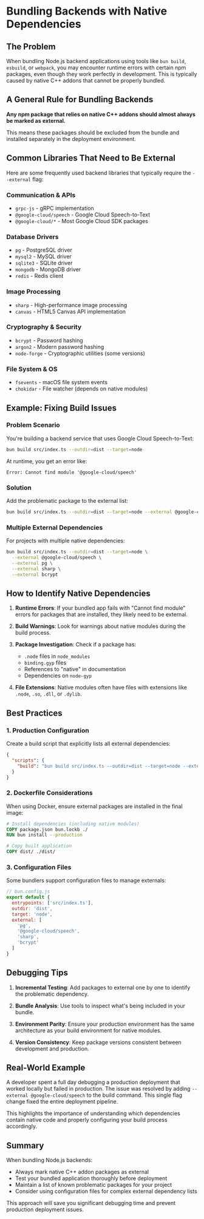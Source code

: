 # Bundling Backends with Native Dependencies

## The Problem

When bundling Node.js backend applications using tools like `bun build`, `esbuild`, or `webpack`, you may encounter runtime errors with certain npm packages, even though they work perfectly in development. This is typically caused by native C++ addons that cannot be properly bundled.

## A General Rule for Bundling Backends

**Any npm package that relies on native C++ addons should almost always be marked as external.**

This means these packages should be excluded from the bundle and installed separately in the deployment environment.

## Common Libraries That Need to Be External

Here are some frequently used backend libraries that typically require the `--external` flag:

### Communication & APIs
- `grpc-js` - gRPC implementation
- `@google-cloud/speech` - Google Cloud Speech-to-Text
- `@google-cloud/*` - Most Google Cloud SDK packages

### Database Drivers
- `pg` - PostgreSQL driver
- `mysql2` - MySQL driver  
- `sqlite3` - SQLite driver
- `mongodb` - MongoDB driver
- `redis` - Redis client

### Image Processing
- `sharp` - High-performance image processing
- `canvas` - HTML5 Canvas API implementation

### Cryptography & Security
- `bcrypt` - Password hashing
- `argon2` - Modern password hashing
- `node-forge` - Cryptographic utilities (some versions)

### File System & OS
- `fsevents` - macOS file system events
- `chokidar` - File watcher (depends on native modules)

## Example: Fixing Build Issues

### Problem Scenario
You're building a backend service that uses Google Cloud Speech-to-Text:

```bash
bun build src/index.ts --outdir=dist --target=node
```

At runtime, you get an error like:
```
Error: Cannot find module '@google-cloud/speech'
```

### Solution
Add the problematic package to the external list:

```bash
bun build src/index.ts --outdir=dist --target=node --external @google-cloud/speech
```

### Multiple External Dependencies
For projects with multiple native dependencies:

```bash
bun build src/index.ts --outdir=dist --target=node \
  --external @google-cloud/speech \
  --external pg \
  --external sharp \
  --external bcrypt
```

## How to Identify Native Dependencies

1. **Runtime Errors**: If your bundled app fails with "Cannot find module" errors for packages that are installed, they likely need to be external.

2. **Build Warnings**: Look for warnings about native modules during the build process.

3. **Package Investigation**: Check if a package has:
   - `.node` files in `node_modules`
   - `binding.gyp` files
   - References to "native" in documentation
   - Dependencies on `node-gyp`

4. **File Extensions**: Native modules often have files with extensions like `.node`, `.so`, `.dll`, or `.dylib`.

## Best Practices

### 1. Production Configuration
Create a build script that explicitly lists all external dependencies:

```json
{
  "scripts": {
    "build": "bun build src/index.ts --outdir=dist --target=node --external pg --external @google-cloud/speech --external sharp"
  }
}
```

### 2. Dockerfile Considerations
When using Docker, ensure external packages are installed in the final image:

```dockerfile
# Install dependencies (including native modules)
COPY package.json bun.lockb ./
RUN bun install --production

# Copy built application
COPY dist/ ./dist/
```

### 3. Configuration Files
Some bundlers support configuration files to manage externals:

```javascript
// bun.config.js
export default {
  entrypoints: ['src/index.ts'],
  outdir: 'dist',
  target: 'node',
  external: [
    'pg',
    '@google-cloud/speech',
    'sharp',
    'bcrypt'
  ]
}
```

## Debugging Tips

1. **Incremental Testing**: Add packages to external one by one to identify the problematic dependency.

2. **Bundle Analysis**: Use tools to inspect what's being included in your bundle.

3. **Environment Parity**: Ensure your production environment has the same architecture as your build environment for native modules.

4. **Version Consistency**: Keep package versions consistent between development and production.

## Real-World Example

A developer spent a full day debugging a production deployment that worked locally but failed in production. The issue was resolved by adding `--external @google-cloud/speech` to the build command. This single flag change fixed the entire deployment pipeline.

This highlights the importance of understanding which dependencies contain native code and properly configuring your build process accordingly.

## Summary

When bundling Node.js backends:
- Always mark native C++ addon packages as external
- Test your bundled application thoroughly before deployment  
- Maintain a list of known problematic packages for your project
- Consider using configuration files for complex external dependency lists

This approach will save you significant debugging time and prevent production deployment issues.